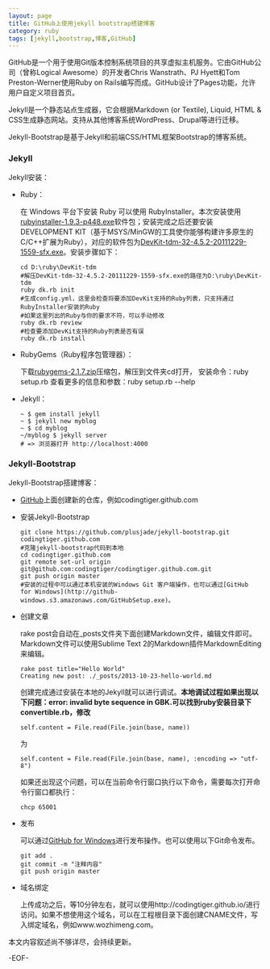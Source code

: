 ```yaml
---
layout: page
title: GitHub上使用jekyll bootstrap搭建博客
category: ruby
tags: [jekyll,bootstrap,博客,GitHub]
---
```


GitHub是一个用于使用Git版本控制系统项目的共享虚拟主机服务。它由GitHub公司（曾称Logical Awesome）的开发者Chris Wanstrath、PJ Hyett和Tom Preston-Werner使用Ruby on Rails编写而成。GitHub设计了Pages功能，允许用户自定义项目首页。

Jekyll是一个静态站点生成器，它会根据Markdown (or Textile), Liquid, HTML & CSS生成静态网站。支持从其他博客系统WordPress、Drupal等进行迁移。

Jekyll-Bootstrap是基于Jekyll和前端CSS/HTML框架Bootstrap的博客系统。

### Jekyll

Jekyll安装：

*   Ruby：

    在 Windows 平台下安装 Ruby 可以使用 RubyInstaller。本次安装使用[rubyinstaller-1.9.3-p448.exe](http://dl.bintray.com/oneclick/rubyinstaller/rubyinstaller-1.9.3-p448.exe?direct)软件包；安装完成之后还要安装DEVELOPMENT KIT（基于MSYS/MinGW的工具使你能够构建许多原生的C/C++扩展为Ruby），对应的软件包为[DevKit-tdm-32-4.5.2-20111229-1559-sfx.exe](https://github.com/downloads/oneclick/rubyinstaller/DevKit-tdm-32-4.5.2-20111229-1559-sfx.exe)。安装步骤如下：

        cd D:\ruby\DevKit-tdm
        #解压DevKit-tdm-32-4.5.2-20111229-1559-sfx.exe的路径为D:\ruby\DevKit-tdm
        ruby dk.rb init
        #生成config.yml，这里会检查将要添加DevKit支持的Ruby列表，只支持通过RubyInstaller安装的Ruby
        #如果这里列出的Ruby与你的要求不符，可以手动修改
        ruby dk.rb review  
        #检查要添加DevKit支持的Ruby列表是否有误
        ruby dk.rb install

*   RubyGems（Ruby程序包管理器）：
    
    下载[rubygems-2.1.7.zip](http://production.cf.rubygems.org/rubygems/rubygems-2.1.7.zip)压缩包，解压到文件夹cd打开，    安装命令：ruby setup.rb 查看更多的信息和参数：ruby setup.rb --help

*   Jekyll：

        ~ $ gem install jekyll
        ~ $ jekyll new myblog
        ~ $ cd myblog
        ~/myblog $ jekyll server
        # => 浏览器打开 http://localhost:4000

### Jekyll-Bootstrap

Jekyll-Bootstrap搭建博客：

*   [GitHub](https://github.com)上面创建新的仓库，例如codingtiger.github.com

*   安装Jekyll-Bootstrap
        
        git clone https://github.com/plusjade/jekyll-bootstrap.git codingtiger.github.com
        #克隆jekyll-bootstrap代码到本地
        cd codingtiger.github.com
        git remote set-url origin git@github.com:codingtiger/codingtiger.github.com.git
        git push origin master
        #安装的过程中可以通过本机安装的Windows Git 客户端操作，也可以通过[GitHub for Windows](http://github-windows.s3.amazonaws.com/GitHubSetup.exe)。

*   创建文章
    
    rake post会自动在_posts文件夹下面创建Markdown文件，编辑文件即可。Markdown文件可以使用Sublime Text 2的Markdown插件MarkdownEditing来编辑。

        rake post title="Hello World"
        Creating new post: ./_posts/2013-10-23-hello-world.md        

    创建完成通过安装在本地的Jekyll就可以进行调试。**本地调试过程如果出现以下问题：error: invalid byte sequence in GBK.可以找到ruby安装目录下convertible.rb，修改**

        self.content = File.read(File.join(base, name))

    为

        self.content = File.read(File.join(base, name), :encoding => "utf-8")

    如果还出现这个问题，可以在当前命令行窗口执行以下命令，需要每次打开命令行窗口都执行：

        chcp 65001

*   发布
    
    可以通过[GitHub for Windows](http://github-windows.s3.amazonaws.com/GitHubSetup.exe)进行发布操作。也可以使用以下Git命令发布。

        git add .
        git commit -m "注释内容"
        git push origin master

*   域名绑定

    上传成功之后，等10分钟左右，就可以使用http://codingtiger.github.io/进行访问。如果不想使用这个域名，可以在工程根目录下面创建CNAME文件，写入绑定域名，例如www.wozhimeng.com。
    
本文内容叙述尚不够详尽，会持续更新。

-EOF-

